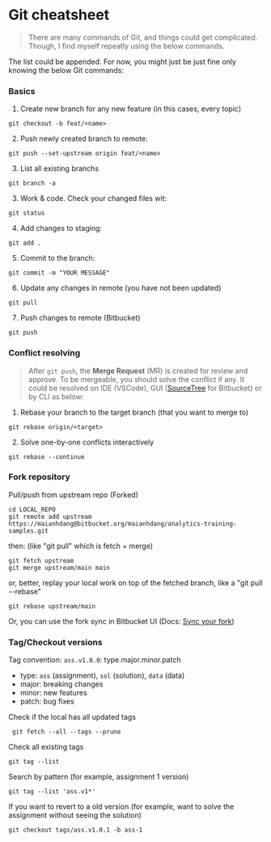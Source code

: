 # Git cheatsheet #

> There are many commands of Git, and things could get complicated. Though, I find myself repeatly using the below commands. 

The list could be appended. For now, you might just be just fine only knowing the below Git commands:

### Basics ###

1. Create new branch for any new feature (in this cases, every topic)
```
git checkout -b feat/<name>
```

2. Push newly created branch to remote: 
```
git push --set-upstream origin feat/<name>
```

3. List all existing branchs
```
git branch -a
```

3. Work & code. Check your changed files wit: 
```
git status
```

4. Add changes to staging: 
```
git add .
```

5. Commit to the branch: 
```
git commit -m "YOUR MESSAGE"
```
6. Update any changes in remote (you have not been updated)
```
git pull
```
7. Push changes to remote (Bitbucket)
```
git push
```

### Conflict resolving ###

> After `git push`, the **Merge Request** (MR) is created for review and approve. To be mergeable, you should solve the conflict if any. It could be resolved on IDE (VSCode), GUI ([SourceTree](https://bitbucket.org/blog/introducing-sourcetree-git-client-microsoft-windows) for Bitbucket) or by CLI as below:

1. Rebase your branch to the target branch (that you want to merge to)
```
git rebase origin/<target>
```

2. Solve one-by-one conflicts interactively
```
git rebase --continue
```

### Fork repository ###
Pull/push from upstream repo (Forked)
```
cd LOCAL_REPO
git remote add upstream https://maianhdang@bitbucket.org/maianhdang/analytics-training-samples.git
```
then: (like "git pull" which is fetch + merge)
```
git fetch upstream
git merge upstream/main main
```
or, better, replay your local work on top of the fetched branch, like a "git pull --rebase"
```
git rebase upstream/main
```
Or, you can use the fork sync in Bitbucket UI (Docs: [Sync your fork](https://support.atlassian.com/bitbucket-cloud/docs/fork-a-repository/))

### Tag/Checkout versions ###
Tag convention: `ass.v1.0.0`: type.major.minor.patch 

- type: `ass` (assignment), `sol` (solution), `data` (data)
- major: breaking changes 
- minor: new features
- patch: bug fixes

Check if the local has all updated tags
```
 git fetch --all --tags --prune
```
Check all existing tags
```
git tag --list
```
Search by pattern (for example, assignment 1 version)
```
git tag --list 'ass.v1*' 
```
If you want to revert to a old version (for example, want to solve the assignment without seeing the solution)
```
git checkout tags/ass.v1.0.1 -b ass-1
```